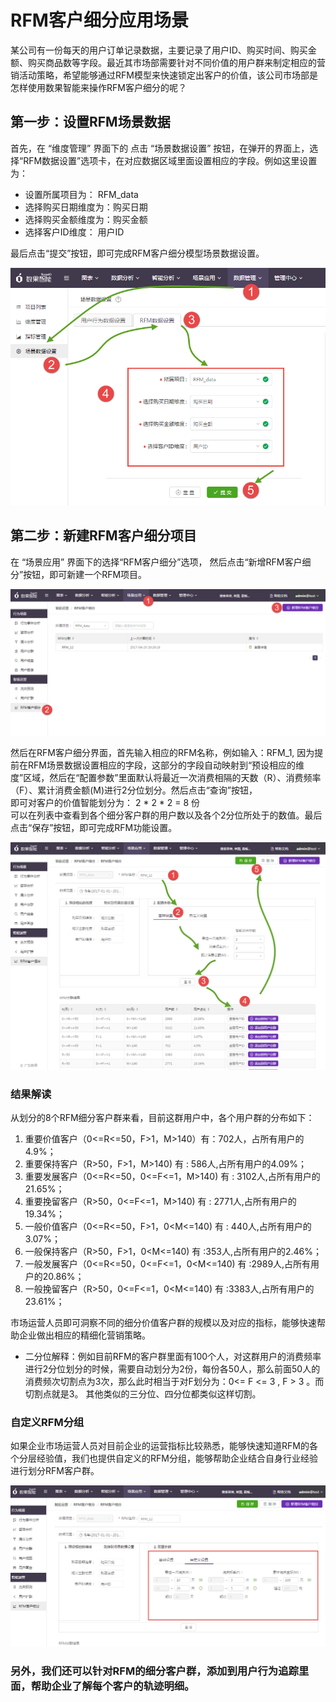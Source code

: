 # RFM客户细分应用场景



  某公司有一份每天的用户订单记录数据，主要记录了用户ID、购买时间、购买金额、购买商品数等字段。最近其市场部需要针对不同价值的用户群来制定相应的营销活动策略，希望能够通过RFM模型来快速锁定出客户的价值，该公司市场部是怎样使用数果智能来操作RFM客户细分的呢？


## 第一步：设置RFM场景数据  
首先，在 “维度管理” 界面下的 点击 “场景数据设置” 按钮，在弹开的界面上，选择“RFM数据设置”选项卡，在对应数据区域里面设置相应的字段。例如这里设置为：  

- 设置所属项目为： RFM_data
- 选择购买日期维度为：购买日期
- 选择购买金额维度为：购买金额
- 选择客户ID维度： 用户ID  

最后点击“提交”按钮，即可完成RFM客户细分模型场景数据设置。

![](/assets/rfm/rfm_6.png)


##  第二步：新建RFM客户细分项目 
在 “场景应用” 界面下的选择“RFM客户细分”选项， 然后点击“新增RFM客户细分”按钮，即可新建一个RFM项目。

![](/assets/rfm/rfm_7.png)

然后在RFM客户细分界面，首先输入相应的RFM名称，例如输入：RFM_1, 因为提前在RFM场景数据设置相应的字段，这部分的字段自动映射到“预设相应的维度”区域，然后在“配置参数”里面默认将最近一次消费相隔的天数（R）、消费频率（F）、累计消费金额(M)进行2分位划分。然后点击“查询”按钮，  
即可对客户的价值智能划分为： 2 \* 2 \* 2 = 8 份  
可以在列表中查看到各个细分客户群的用户数以及各个2分位所处于的数值。最后点击“保存”按钮，即可完成RFM功能设置。

![](/assets/rfm/rfm_8.png)


###  结果解读
从划分的8个RFM细分客户群来看，目前这群用户中，各个用户群的分布如下：  
1. 重要价值客户（0<=R<=50，F>1，M>140）有：702人，占所有用户的 4.9%；
2. 重要保持客户（R>50，F>1，M>140) 有 : 586人,占所有用户的4.09%；
3. 重要发展客户（0<=R<=50，0<=F<=1，M>140) 有 : 3102人,占所有用户的21.65%；
4. 重要挽留客户（R>50，0<=F<=1，M>140) 有 : 2771人,占所有用户的19.34%；
5. 一般价值客户（0<=R<=50，F>1，0<M<=140) 有 : 440人,占所有用户的3.07%；
6. 一般保持客户（R>50，F>1，0<M<=140) 有 :353人,占所有用户的2.46%；
7. 一般发展客户（0<=R<=50，0<=F<=1，0<M<=140) 有 :2989人,占所有用户的20.86%；
8. 一般挽留客户（R>50，0<=F<=1，0<M<=140) 有 :3383人,占所有用户的23.61%；  

市场运营人员即可洞察不同的细分价值客户群的规模以及对应的指标，能够快速帮助企业做出相应的精细化营销策略。


- 二分位解释：例如目前RFM的客户群里面有100个人，对这群用户的消费频率进行2分位划分的时候，需要自动划分为2份，每份各50人，那么前面50人的消费频次切割点为3次，那么此时相当于对F划分为：0<= F <= 3 , F > 3 。而切割点就是3。 其他类似的三分位、四分位都类似这样切割。  


### 自定义RFM分组

如果企业市场运营人员对目前企业的运营指标比较熟悉，能够快速知道RFM的各个分层经验值，我们也提供自定义的RFM分组，能够帮助企业结合自身行业经验进行划分RFM客户群。

![](/assets/rfm/rfm_9.png)


### 另外，我们还可以针对RFM的细分客户群，添加到用户行为追踪里面，帮助企业了解每个客户的轨迹明细。






